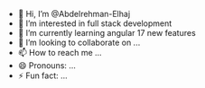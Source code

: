 - 👋 Hi, I’m @Abdelrehman-Elhaj
- 👀 I’m interested in full stack development
- 🌱 I’m currently learning angular 17 new features
- 💞️ I’m looking to collaborate on ...
- 📫 How to reach me ...
- 😄 Pronouns: ...
- ⚡ Fun fact: ...

<!---
Abdelrehman-Elhaj/Abdelrehman-Elhaj is a ✨ special ✨ repository because its `README.md` (this file) appears on your GitHub profile.
You can click the Preview link to take a look at your changes.
--->
